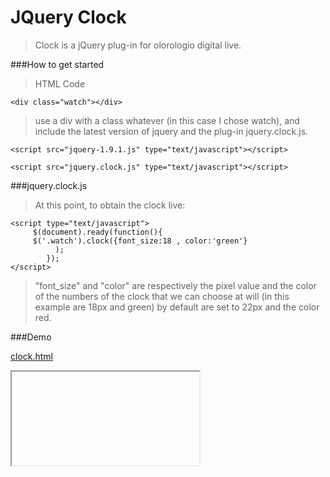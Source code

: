 # JQuery Clock

>Clock is a jQuery plug-in for  olorologio digital live.

###How to get started

>HTML Code

    <div class="watch"></div>



>use a div with a class whatever (in this case I chose watch), and include the latest version of jquery and the plug-in jquery.clock.js.

    <script src="jquery-1.9.1.js" type="text/javascript"></script>
     
    <script src="jquery.clock.js" type="text/javascript"></script>
     
###jquery.clock.js     
>At this point, to obtain the clock live:

    <script type="text/javascript">
         $(document).ready(function(){
         $('.watch').clock({font_size:18 , color:'green'}
              );
            });
    </script>
    
>"font_size" and "color" are respectively the pixel value and the color of the numbers of the clock that we can choose at will (in this example are 18px and green) by default are set to 22px and the color red.

###Demo

[clock.html](http://micheledefalco.altervista.org/github/clock/clock.html)

<iframe/>
